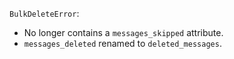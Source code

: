`BulkDeleteError`:
- No longer contains a `messages_skipped` attribute.
- `messages_deleted` renamed to `deleted_messages`.
